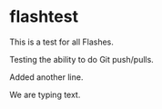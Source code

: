 flashtest
=========

This is a test for all Flashes.

Testing the ability to do Git push/pulls.

Added another line.

We are typing text.
